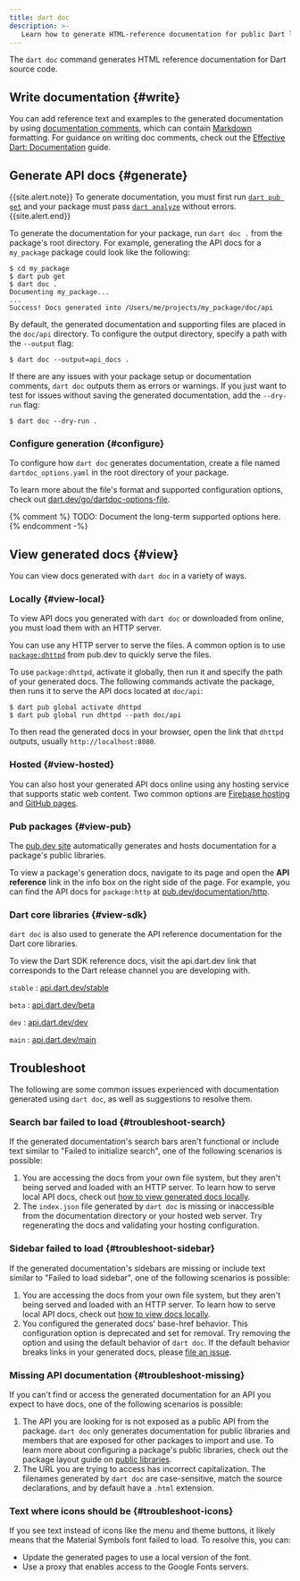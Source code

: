 ```yaml
---
title: dart doc
description: >-
   Learn how to generate HTML-reference documentation for public Dart libraries.
---
```


The `dart doc` command generates HTML reference documentation
for Dart source code.

## Write documentation {#write}

You can add reference text and examples to the generated documentation
by using [documentation comments][],
which can contain [Markdown][] formatting.
For guidance on writing doc comments,
check out the [Effective Dart: Documentation][] guide.

[documentation comments]: /language/comments#documentation-comments
[Markdown]: {{site.pub-pkg}}/markdown
[Effective Dart: Documentation]: /effective-dart/documentation

## Generate API docs {#generate}

{{site.alert.note}}
  To generate documentation,
  you must first run [`dart pub get`](/tools/pub/cmd/pub-get)
  and your package must pass [`dart analyze`](/tools/dart-analyze)
  without errors.
{{site.alert.end}}

To generate the documentation for your package,
run `dart doc .` from the package's root directory.
For example, generating the API docs for a `my_package` package
could look like the following:

```terminal
$ cd my_package
$ dart pub get
$ dart doc .
Documenting my_package...
...
Success! Docs generated into /Users/me/projects/my_package/doc/api
```

By default, the generated documentation and supporting files are
placed in the `doc/api` directory.
To configure the output directory, specify
a path with the `--output` flag:

```terminal
$ dart doc --output=api_docs .
```

If there are any issues with your package setup or documentation comments,
`dart doc` outputs them as errors or warnings.
If you just want to test for issues without saving the generated documentation,
add the `--dry-run` flag:

```terminal
$ dart doc --dry-run .
```

### Configure generation {#configure}

To configure how `dart doc` generates documentation, create
a file named `dartdoc_options.yaml` in the root directory of your package.

To learn more about the file's format and supported configuration options,
check out [dart.dev/go/dartdoc-options-file][dartdoc-options].

{% comment %}
TODO: Document the long-term supported options here.
{% endcomment -%}

[dartdoc-options]: https://dart.dev/go/dartdoc-options-file

## View generated docs {#view}

You can view docs generated with `dart doc` in a variety of ways.

### Locally {#view-local}

To view API docs you generated with `dart doc` or downloaded from online,
you must load them with an HTTP server.

You can use any HTTP server to serve the files.
A common option is to use [`package:dhttpd`][] from pub.dev
to quickly serve the files.

To use `package:dhttpd`, activate it globally, then run it
and specify the path of your generated docs.
The following commands activate the package,
then runs it to serve the API docs located at `doc/api`:

```terminal
$ dart pub global activate dhttpd
$ dart pub global run dhttpd --path doc/api
```

To then read the generated docs in your browser,
open the link that `dhttpd` outputs, usually `http://localhost:8080`.

[`package:dhttpd`]: https://pub.dev/packages/dhttpd

### Hosted {#view-hosted}

You can also host your generated API docs online
using any hosting service that supports static web content.
Two common options are [Firebase hosting][] and [GitHub pages][].

[Firebase hosting]: https://firebase.google.com/docs/hosting
[GitHub pages]: https://pages.github.com/

### Pub packages {#view-pub}

The [pub.dev site]({{site.pub}}) automatically generates and hosts
documentation for a package's public libraries.

To view a package's generation docs,
navigate to its page and open the **API reference** link
in the info box on the right side of the page.
For example, you can find the API docs for `package:http`
at [pub.dev/documentation/http]({{site.pub-api}}/http).

### Dart core libraries {#view-sdk}

`dart doc` is also used to generate the API reference documentation for
the Dart core libraries.

To view the Dart SDK reference docs, visit the api.dart.dev link
that corresponds to the Dart release channel you are developing with.

`stable`
: [api.dart.dev/stable]({{site.dart-api}})

`beta`
: [api.dart.dev/beta]({{site.dart-api}}/beta)

`dev`
: [api.dart.dev/dev]({{site.dart-api}}/dev)

`main`
: [api.dart.dev/main]({{site.dart-api}}/main)

## Troubleshoot

The following are some common issues experienced with
documentation generated using `dart doc`,
as well as suggestions to resolve them.

### Search bar failed to load {#troubleshoot-search}

If the generated documentation's search bars aren't functional or
include text similar to "Failed to initialize search",
one of the following scenarios is possible:

1. You are accessing the docs from your own file system,
   but they aren't being served and loaded with an HTTP server.
   To learn how to serve local API docs,
   check out [how to view generated docs locally](#view-local).
2. The `index.json` file generated by `dart doc` is missing or inaccessible
   from the documentation directory or your hosted web server.
   Try regenerating the docs and validating your hosting configuration.

### Sidebar failed to load {#troubleshoot-sidebar}

If the generated documentation's sidebars are missing or
include text similar to "Failed to load sidebar",
one of the following scenarios is possible:

1. You are accessing the docs from your own file system,
   but they aren't being served and loaded with an HTTP server.
   To learn how to serve local API docs,
   check out [how to view docs locally](#view-local).
2. You configured the generated docs' base-href behavior.
   This configuration option is deprecated and set for removal.
   Try removing the option and using the default behavior of `dart doc`.
   If the default behavior breaks links in your generated docs,
   please [file an issue][].

[file an issue]: https://github.com/dart-lang/dartdoc/issues

### Missing API documentation {#troubleshoot-missing}

If you can't find or access the generated documentation
for an API you expect to have docs,
one of the following scenarios is possible:

1. The API you are looking for is not exposed as a public API from the package.
   `dart doc` only generates documentation for public libraries and members
   that are exposed for other packages to import and use.
   To learn more about configuring a package's public libraries,
   check out the package layout guide on [public libraries][].
2. The URL you are trying to access has incorrect capitalization.
   The filenames generated by `dart doc` are case-sensitive,
   match the source declarations, and by default have a `.html` extension.

[public libraries]: /tools/pub/package-layout#public-libraries

### Text where icons should be {#troubleshoot-icons}

If you see text instead of icons like the menu and theme buttons,
it likely means that the Material Symbols font failed to load.
To resolve this, you can:

- Update the generated pages to use a local version of the font.
- Use a proxy that enables access to the Google Fonts servers.
